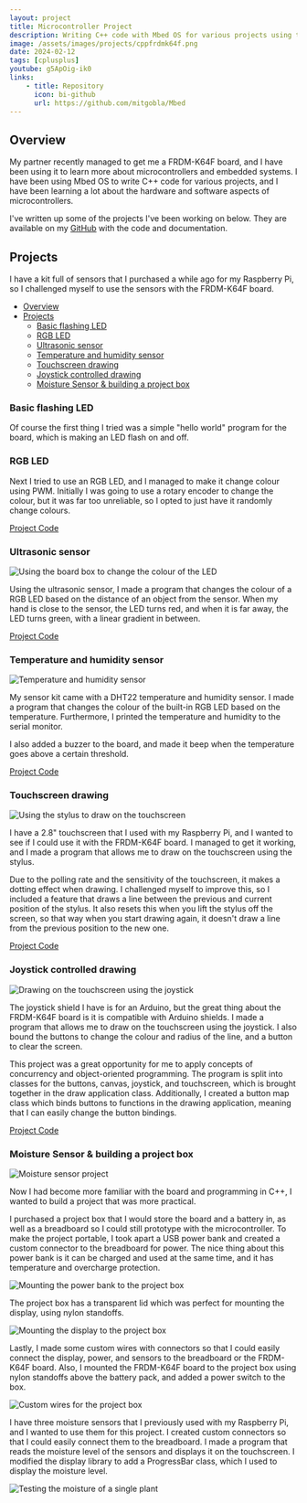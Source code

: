 ```yaml
---
layout: project
title: Microcontroller Project
description: Writing C++ code with Mbed OS for various projects using the FRDM-K64F board.
image: /assets/images/projects/cppfrdmk64f.png
date: 2024-02-12
tags: [cplusplus]
youtube: g5ApOig-ik0
links:
    - title: Repository
      icon: bi-github
      url: https://github.com/mitgobla/Mbed
---
```

## Overview

My partner recently managed to get me a FRDM-K64F board, and I have been using it to learn more about microcontrollers and embedded systems. I have been using Mbed OS to write C++ code for various projects, and I have been learning a lot about the hardware and software aspects of microcontrollers.

I've written up some of the projects I've been working on below. They are available on my [GitHub](https://github.com/mitgobla/Mbed) with the code and documentation.

## Projects

I have a kit full of sensors that I purchased a while ago for my Raspberry Pi, so I challenged myself to use the sensors with the FRDM-K64F board.

- [Overview](#overview)
- [Projects](#projects)
  - [Basic flashing LED](#basic-flashing-led)
  - [RGB LED](#rgb-led)
  - [Ultrasonic sensor](#ultrasonic-sensor)
  - [Temperature and humidity sensor](#temperature-and-humidity-sensor)
  - [Touchscreen drawing](#touchscreen-drawing)
  - [Joystick controlled drawing](#joystick-controlled-drawing)
  - [Moisture Sensor \& building a project box](#moisture-sensor--building-a-project-box)

### Basic flashing LED

Of course the first thing I tried was a simple "hello world" program for the board, which is making an LED flash on and off.

### RGB LED

Next I tried to use an RGB LED, and I managed to make it change colour using PWM. Initially I was going to use a rotary encoder to change the colour, but it was far too unreliable, so I opted to just have it randomly change colours.

[Project Code](https://github.com/mitgobla/Mbed/tree/main/mbed-os-rgb-led)

### Ultrasonic sensor

![Using the board box to change the colour of the LED](/assets/images/projects/cppfrdmk64f/ultrasonic.png)

Using the ultrasonic sensor, I made a program that changes the colour of a RGB LED based on the distance of an object from the sensor. When my hand is close to the sensor, the LED turns red, and when it is far away, the LED turns green, with a linear gradient in between.

[Project Code](https://github.com/mitgobla/Mbed/tree/main/mbed-os-ultrasonic)

### Temperature and humidity sensor

![Temperature and humidity sensor](/assets/images/projects/cppfrdmk64f/dht22.png)

My sensor kit came with a DHT22 temperature and humidity sensor. I made a program that changes the colour of the built-in RGB LED based on the temperature. Furthermore, I printed the temperature and humidity to the serial monitor.

I also added a buzzer to the board, and made it beep when the temperature goes above a certain threshold.

[Project Code](https://github.com/mitgobla/Mbed/tree/main/mbed-os-dht22)

### Touchscreen drawing

![Using the stylus to draw on the touchscreen](/assets/images/projects/cppfrdmk64f/touchscreen.png)

I have a 2.8" touchscreen that I used with my Raspberry Pi, and I wanted to see if I could use it with the FRDM-K64F board. I managed to get it working, and I made a program that allows me to draw on the touchscreen using the stylus.

Due to the polling rate and the sensitivity of the touchscreen, it makes a dotting effect when drawing. I challenged myself to improve this, so I included a feature that draws a line between the previous and current position of the stylus. It also resets this when you lift the stylus off the screen, so that way when you start drawing again, it doesn't draw a line from the previous position to the new one.

[Project Code](https://github.com/mitgobla/Mbed/tree/main/mbed-os-ili9341-touchscreen)

### Joystick controlled drawing

![Drawing on the touchscreen using the joystick](/assets/images/projects/cppfrdmk64f/drawing.png)

The joystick shield I have is for an Arduino, but the great thing about the FRDM-K64F board is it is compatible with Arduino shields. I made a program that allows me to draw on the touchscreen using the joystick. I also bound the buttons to change the colour and radius of the line, and a button to clear the screen.

This project was a great opportunity for me to apply concepts of concurrency and object-oriented programming. The program is split into classes for the buttons, canvas, joystick, and touchscreen, which is brought together in the draw application class. Additionally, I created a button map class which binds buttons to functions in the drawing application, meaning that I can easily change the button bindings.

[Project Code](https://github.com/mitgobla/Mbed/tree/main/mbed-os-drawing-app)

### Moisture Sensor & building a project box

![Moisture sensor project](/assets/images/projects/cppfrdmk64f/moisture.png)

Now I had become more familiar with the board and programming in C++, I wanted to build a project that was more practical.

I purchased a project box that I would store the board and a battery in, as well as a breadboard so I could still prototype with the microcontroller. To make the project portable, I took apart a USB power bank and created a custom connector to the breadboard for power. The nice thing about this power bank is it can be charged and used at the same time, and it has temperature and overcharge protection.

![Mounting the power bank to the project box](/assets/images/projects/cppfrdmk64f/projectbox.png)

The project box has a transparent lid which was perfect for mounting the display, using nylon standoffs.

![Mounting the display to the project box](/assets/images/projects/cppfrdmk64f/projectbox_display.png)

Lastly, I made some custom wires with connectors so that I could easily connect the display, power, and sensors to the breadboard or the FRDM-K64F board. Also, I mounted the FRDM-K64F board to the project box using nylon standoffs above the battery pack, and added a power switch to the box.

![Custom wires for the project box](/assets/images/projects/cppfrdmk64f/projectbox_wires.png)

I have three moisture sensors that I previously used with my Raspberry Pi, and I wanted to use them for this project. I created custom connectors so that I could easily connect them to the breadboard. I made a program that reads the moisture level of the sensors and displays it on the touchscreen. I modified the display library to add a ProgressBar class, which I used to display the moisture level.

![Testing the moisture of a single plant](/assets/images/projects/cppfrdmk64f/moisture2.png)
